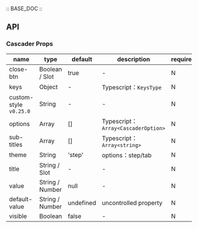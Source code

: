 :: BASE_DOC ::

## API
### Cascader Props

name | type | default | description | required
-- | -- | -- | -- | --
close-btn | Boolean / Slot | true | \- | N
keys | Object | - | Typescript：`KeysType` | N
custom-style `v0.25.0` | String | - | \- | N
options | Array | [] | Typescript：`Array<CascaderOption>` | N
sub-titles | Array | [] | Typescript：`Array<string>` | N
theme | String | 'step' | options：step/tab | N
title | String / Slot | - | \- | N
value | String / Number | null | \- | N
default-value | String / Number | undefined | uncontrolled property | N
visible | Boolean | false | \- | N
